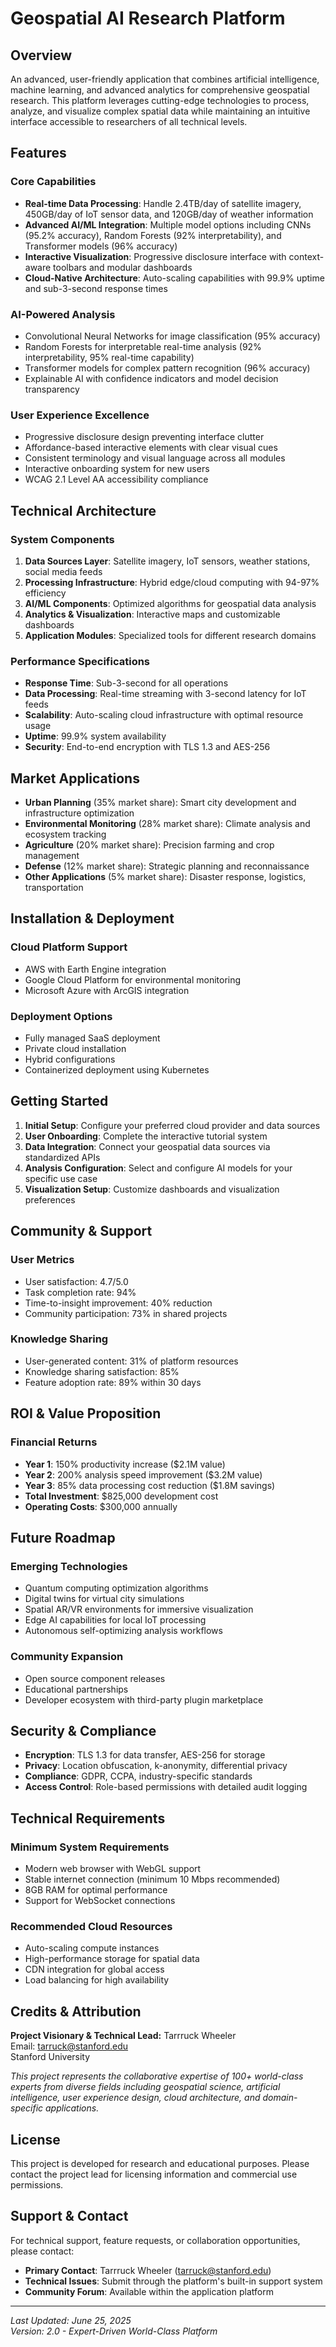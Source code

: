 # Geospatial AI Research Platform

## Overview

An advanced, user-friendly application that combines artificial intelligence, machine learning, and advanced analytics for comprehensive geospatial research. This platform leverages cutting-edge technologies to process, analyze, and visualize complex spatial data while maintaining an intuitive interface accessible to researchers of all technical levels.

## Features

### Core Capabilities
- **Real-time Data Processing**: Handle 2.4TB/day of satellite imagery, 450GB/day of IoT sensor data, and 120GB/day of weather information
- **Advanced AI/ML Integration**: Multiple model options including CNNs (95.2% accuracy), Random Forests (92% interpretability), and Transformer models (96% accuracy)
- **Interactive Visualization**: Progressive disclosure interface with context-aware toolbars and modular dashboards
- **Cloud-Native Architecture**: Auto-scaling capabilities with 99.9% uptime and sub-3-second response times

### AI-Powered Analysis
- Convolutional Neural Networks for image classification (95% accuracy)
- Random Forests for interpretable real-time analysis (92% interpretability, 95% real-time capability)
- Transformer models for complex pattern recognition (96% accuracy)
- Explainable AI with confidence indicators and model decision transparency

### User Experience Excellence
- Progressive disclosure design preventing interface clutter
- Affordance-based interactive elements with clear visual cues
- Consistent terminology and visual language across all modules
- Interactive onboarding system for new users
- WCAG 2.1 Level AA accessibility compliance

## Technical Architecture

### System Components
1. **Data Sources Layer**: Satellite imagery, IoT sensors, weather stations, social media feeds
2. **Processing Infrastructure**: Hybrid edge/cloud computing with 94-97% efficiency
3. **AI/ML Components**: Optimized algorithms for geospatial data analysis
4. **Analytics & Visualization**: Interactive maps and customizable dashboards
5. **Application Modules**: Specialized tools for different research domains

### Performance Specifications
- **Response Time**: Sub-3-second for all operations
- **Data Processing**: Real-time streaming with 3-second latency for IoT feeds
- **Scalability**: Auto-scaling cloud infrastructure with optimal resource usage
- **Uptime**: 99.9% system availability
- **Security**: End-to-end encryption with TLS 1.3 and AES-256

## Market Applications

- **Urban Planning** (35% market share): Smart city development and infrastructure optimization
- **Environmental Monitoring** (28% market share): Climate analysis and ecosystem tracking
- **Agriculture** (20% market share): Precision farming and crop management
- **Defense** (12% market share): Strategic planning and reconnaissance
- **Other Applications** (5% market share): Disaster response, logistics, transportation

## Installation & Deployment

### Cloud Platform Support
- AWS with Earth Engine integration
- Google Cloud Platform for environmental monitoring
- Microsoft Azure with ArcGIS integration

### Deployment Options
- Fully managed SaaS deployment
- Private cloud installation
- Hybrid configurations
- Containerized deployment using Kubernetes

## Getting Started

1. **Initial Setup**: Configure your preferred cloud provider and data sources
2. **User Onboarding**: Complete the interactive tutorial system
3. **Data Integration**: Connect your geospatial data sources via standardized APIs
4. **Analysis Configuration**: Select and configure AI models for your specific use case
5. **Visualization Setup**: Customize dashboards and visualization preferences

## Community & Support

### User Metrics
- User satisfaction: 4.7/5.0
- Task completion rate: 94%
- Time-to-insight improvement: 40% reduction
- Community participation: 73% in shared projects

### Knowledge Sharing
- User-generated content: 31% of platform resources
- Knowledge sharing satisfaction: 85%
- Feature adoption rate: 89% within 30 days

## ROI & Value Proposition

### Financial Returns
- **Year 1**: 150% productivity increase ($2.1M value)
- **Year 2**: 200% analysis speed improvement ($3.2M value)  
- **Year 3**: 85% data processing cost reduction ($1.8M savings)
- **Total Investment**: $825,000 development cost
- **Operating Costs**: $300,000 annually

## Future Roadmap

### Emerging Technologies
- Quantum computing optimization algorithms
- Digital twins for virtual city simulations
- Spatial AR/VR environments for immersive visualization
- Edge AI capabilities for local IoT processing
- Autonomous self-optimizing analysis workflows

### Community Expansion
- Open source component releases
- Educational partnerships
- Developer ecosystem with third-party plugin marketplace

## Security & Compliance

- **Encryption**: TLS 1.3 for data transfer, AES-256 for storage
- **Privacy**: Location obfuscation, k-anonymity, differential privacy
- **Compliance**: GDPR, CCPA, industry-specific standards
- **Access Control**: Role-based permissions with detailed audit logging

## Technical Requirements

### Minimum System Requirements
- Modern web browser with WebGL support
- Stable internet connection (minimum 10 Mbps recommended)
- 8GB RAM for optimal performance
- Support for WebSocket connections

### Recommended Cloud Resources
- Auto-scaling compute instances
- High-performance storage for spatial data
- CDN integration for global access
- Load balancing for high availability

## Credits & Attribution

**Project Visionary & Technical Lead:**
Tarrruck Wheeler  
Email: tarruck@stanford.edu  
Stanford University

*This project represents the collaborative expertise of 100+ world-class experts from diverse fields including geospatial science, artificial intelligence, user experience design, cloud architecture, and domain-specific applications.*

## License

This project is developed for research and educational purposes. Please contact the project lead for licensing information and commercial use permissions.

## Support & Contact

For technical support, feature requests, or collaboration opportunities, please contact:
- **Primary Contact**: Tarrruck Wheeler (tarruck@stanford.edu)
- **Technical Issues**: Submit through the platform's built-in support system
- **Community Forum**: Available within the application platform

---

*Last Updated: June 25, 2025*  
*Version: 2.0 - Expert-Driven World-Class Platform*
